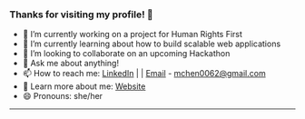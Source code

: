 ### Thanks for visiting my profile! 👋

- 🔭 I’m currently working on a project for Human Rights First 
- 🌱 I’m currently learning about how to build scalable web applications
- 👯 I’m looking to collaborate on an upcoming Hackathon 
- 💬 Ask me about anything! 
- 📫 How to reach me: [LinkedIn](https://www.linkedin.com/in/michelleccodes/) | | [Email](mailto:mchen0062@gmail.com) - mchen0062@gmail.com
- 👀 Learn more about me: [Website](https://michelleccodes.me/)
- 😄 Pronouns: she/her
---
